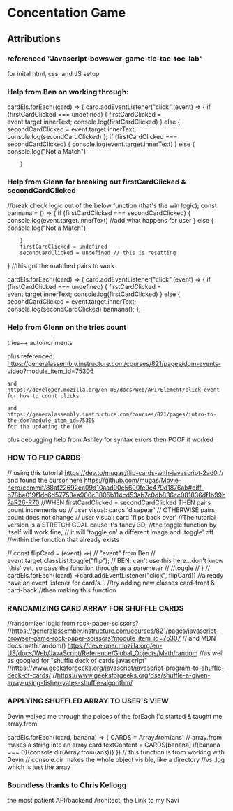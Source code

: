 # Concentation Game



## Attributions


### referenced "Javascript-bowswer-game-tic-tac-toe-lab" 
for inital html, css, and JS setup


### Help from Ben on working through: 

cardEls.forEach((card) => {
    card.addEventListener("click",(event) => {
        if (firstCardClicked === undefined) {
            firstCardClicked = event.target.innerText;
            console.log(firstCardClicked)
        } else {
            secondCardClicked = event.target.innerText;
            console.log(secondCardClicked)
        };
        if (firstCardClicked === secondCardClicked) {
            console.log(event.target.innerText)
        } else {
            console.log("Not a Match")

        }

### Help from Glenn for breaking out firstCardClicked & secondCardClicked

//break check logic out of the below function (that's the win logic);
const bannana = () => {
    if (firstCardClicked === secondCardClicked) {
            console.log(event.target.innerText)
            //add what happens for user
        } else {
            console.log("Not a Match")

        }
        firstCardClicked = undefined
        secondCardClicked = undefined // this is resetting 
}
//this got the matched pairs to work


cardEls.forEach((card) => {
    card.addEventListener("click",(event) => {
        if (firstCardClicked === undefined) {
            firstCardClicked = event.target.innerText;
            console.log(firstCardClicked)
        } else {
            secondCardClicked = event.target.innerText;
            console.log(secondCardClicked)
            bannana();
        };
        

### Help from Glenn on the tries count
tries++ autoincriments 

plus referenced:
    https://generalassembly.instructure.com/courses/821/pages/dom-events-video?module_item_id=75306

    and
    https://developer.mozilla.org/en-US/docs/Web/API/Element/click_event
    for how to count clicks

    and 
    https://generalassembly.instructure.com/courses/821/pages/intro-to-the-dom?module_item_id=75305 
    for the updating the DOM 

plus debugging help from Ashley for syntax errors then POOF it worked







### HOW TO FLIP CARDS
// using this tutorial https://dev.to/mugas/flip-cards-with-javascript-2ad0
    // and found the cursor here https://github.com/mugas/Movie-hero/commit/88af22692ea09d10aad00e5600fe9c479d1876ab#diff-b78be019f1dc6d57753ea900c3805b114cd53ab7c0db836cc081836df1b99b7aR26-R70
//WHEN firstCardClicked = secondCardClicked THEN pairs count increments up
    // user visual: cards 'disapear'
// OTHERWISE pairs count does not change
    // user visual: card 'flips back over'
//The tutorial version is a STRETCH GOAL cause it's fancy 3D;
    //the toggle function by itself will work fine,
    // it will 'toggle on' a different image and 'toggle' off
    //within the function that already exists 


// const flipCard = (event) =>{ // "event" from Ben
//     event.target.classList.toggle("flip"); // BEN: can't use this here...don't know 'this' yet, so pass the function through as a paremeter 
//     //toggle 
// }
// cardEls.forEach((card) =>card.addEventListener("click", flipCard))
//already have an event listener for card/s...
//try adding new classes card-front & card-back
//then making this function

### RANDAMIZING CARD ARRAY FOR SHUFFLE CARDS 

//randomizer logic from rock-paper-scissors?
    //https://generalassembly.instructure.com/courses/821/pages/javascript-browser-game-rock-paper-scissors?module_item_id=75307
// and MDN docs math.random() https://developer.mozilla.org/en-US/docs/Web/JavaScript/Reference/Global_Objects/Math/random
//as well as googled for "shuffle deck of cards javascript"
    //https://www.geeksforgeeks.org/javascript/javascript-program-to-shuffle-deck-of-cards/
    //https://www.geeksforgeeks.org/dsa/shuffle-a-given-array-using-fisher-yates-shuffle-algorithm/

### APPLYING SHUFFLED ARRAY TO USER'S VIEW
Devin walked me through the peices of the forEach I'd started & taught me array.from

cardEls.forEach((card, banana) => {
    CARDS = Array.from(ans) // array.from makes a string into an array 
    card.textContent = CARDS[banana]
    if(banana === 0){console.dir(Array.from(ans))}
}) // this function is from working with Devin
        // console.dir makes the whole object visible, like a directory
            //vs .log which is just the array


### Boundless thanks to Chris Kellogg
the most patient API/backend Architect; the Link to my Navi  